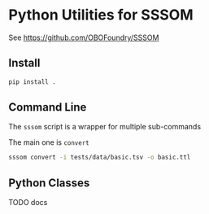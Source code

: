 # Python Utilities for SSSOM

See https://github.com/OBOFoundry/SSSOM

## Install

```bash
pip install .
```

## Command Line

The `sssom` script is a wrapper for multiple sub-commands

The main one is `convert`

```bash
sssom convert -i tests/data/basic.tsv -o basic.ttl
```

## Python Classes

TODO docs


